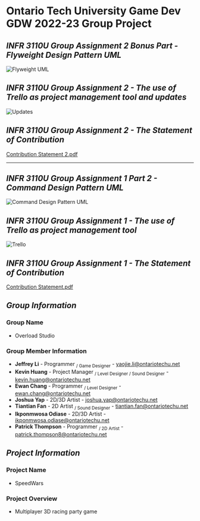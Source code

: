 # **Ontario Tech University Game Dev GDW 2022-23 Group Project**


## ***INFR 3110U Group Assignment 2 Bonus Part - Flyweight Design Pattern UML***
![Flyweight UML](https://user-images.githubusercontent.com/71342545/201565287-724621b8-3844-4e70-8071-0484b5491df0.png)

## ***INFR 3110U Group Assignment 2 - The use of Trello as project management tool and updates***
![Updates](https://user-images.githubusercontent.com/71342545/201566030-27883a21-bfaf-4872-b7c4-ef94ff662400.png)

## ***INFR 3110U Group Assignment 2 - The Statement of Contribution***
[Contribution Statement 2.pdf](https://github.com/jeffrey9911/GDW22_23-Project-Overload-Studio/files/9999215/Contribution.Statement.2.pdf)

----------------------------------------------------------------------------------------------------------

## ***INFR 3110U Group Assignment 1 Part 2 - Command Design Pattern UML***
![Command Design Pattern UML](https://user-images.githubusercontent.com/71342545/197076219-3cf8abcc-60a1-4ba1-bdfa-badaa04b3d68.png)

## ***INFR 3110U Group Assignment 1 - The use of Trello as project management tool***
![Trello](https://user-images.githubusercontent.com/71342545/197095531-a690b69b-c4a6-470b-8e91-f6378dd8fe73.png)

## ***INFR 3110U Group Assignment 1 - The Statement of Contribution***
[Contribution Statement.pdf](https://github.com/jeffrey9911/GDW22_23-Project-Overload-Studio/files/9835152/Contribution.Statement.pdf)


## ***Group Information***
### **Group Name**
- Overload Studio
### **Group Member Information**
- **Jeffrey Li** - Programmer <sub>/ Game Designer</sub> - yaojie.li@ontariotechu.net
- **Kevin Huang** - Project Manager <sub>/ Level Designer / Sound Designer</sub> - kevin.huang@ontariotechu.net
- **Ewan Chang** - Programmer <sub>/ Level Designer</sub> - ewan.chang@ontariotechu.net
- **Joshua Yap** - 2D/3D Artist - joshua.yap@ontariotechu.net
- **Tiantian Fan** - 2D Artist <sub>/ Sound Designer</sub> - tiantian.fan@ontariotechu.net
- **Ikponmwosa Odiase** - 2D/3D Artist - ikponmwosa.odiase@ontariotechu.net
- **Patrick Thompson** - Programmer <sub>/ 2D Artist</sub> - patrick.thompson8@ontariotechu.net

## ***Project Information***
### **Project Name**
- SpeedWars
### **Project Overview**
- Multiplayer 3D racing party game
